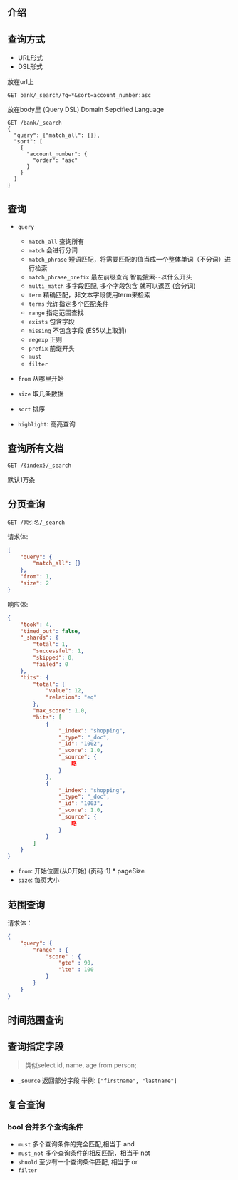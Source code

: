 ## 介绍

## 查询方式
- URL形式
- DSL形式

放在url上
```
GET bank/_search/?q=*&sort=account_number:asc
```

放在body里 (Query DSL) Domain Sepcified Language
```
GET /bank/_search
{
  "query": {"match_all": {}},
  "sort": [
    {
      "account_number": {
        "order": "asc"
      }
    }
  ]
}

```


## 查询
- `query`
  - `match_all`  查询所有
  - `match`      会进行分词
  - `match_phrase` 短语匹配，将需要匹配的值当成一个整体单词（不分词）进行检索
  - `match_phrase_prefix` 最左前缀查询  智能搜索--以什么开头
  - `multi_match`  多字段匹配, 多个字段包含 就可以返回 (会分词)
  - `term`  精确匹配，非文本字段使用term来检索
  - `terms` 允许指定多个匹配条件
  - `range`  指定范围查找
  - `exists` 包含字段
  - `missing`  不包含字段 (ES5以上取消)
  - `regexp`  正则
  - `prefix` 前缀开头
  - `must`
  - `filter`
- `from`  从哪里开始
- `size`  取几条数据   
- `sort`  排序

- `highlight`: 高亮查询



## 查询所有文档

```
GET /{index}/_search
```

默认1万条



## 分页查询

```
GET /索引名/_search
```

请求体:
```json
{
    "query": {
        "match_all": {}
    },
    "from": 1,
    "size": 2
}
```

响应体:
```json
{
    "took": 4,
    "timed_out": false,
    "_shards": {
        "total": 1,
        "successful": 1,
        "skipped": 0,
        "failed": 0
    },
    "hits": {
        "total": {
            "value": 12,
            "relation": "eq"
        },
        "max_score": 1.0,
        "hits": [
            {
                "_index": "shopping",
                "_type": "_doc",
                "_id": "1002",
                "_score": 1.0,
                "_source": {
                    略
                }
            },
            {
                "_index": "shopping",
                "_type": "_doc",
                "_id": "1003",
                "_score": 1.0,
                "_source": {
                    略
                }
            }
        ]
    }
}
```
- `from`: 开始位置(从0开始)  (页码-1) * pageSize
- `size`: 每页大小


## 范围查询

请求体：
```json
{
    "query": {
        "range" : {
            "score" : {
                "gte" : 90,
                "lte" : 100
            }
        }
    }
}
```

## 时间范围查询


## 查询指定字段
> 类似select id, name, age from person;

- `_source`  返回部分字段 举例: `["firstname", "lastname"]`



## 复合查询
### bool 合并多个查询条件
- `must`      多个查询条件的完全匹配,相当于 and
- `must_not`  多个查询条件的相反匹配，相当于 not
- `shuold`    至少有一个查询条件匹配, 相当于 or
- `filter`